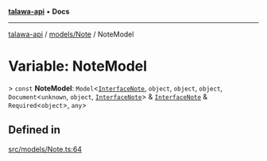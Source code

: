 [**talawa-api**](../../../README.md) • **Docs**

***

[talawa-api](../../../modules.md) / [models/Note](../README.md) / NoteModel

# Variable: NoteModel

\> `const` **NoteModel**: `Model`\<[`InterfaceNote`](../interfaces/InterfaceNote.md), `object`, `object`, `object`, `Document`\<`unknown`, `object`, [`InterfaceNote`](../interfaces/InterfaceNote.md)\> & [`InterfaceNote`](../interfaces/InterfaceNote.md) & `Required`\<`object`\>, `any`\>

## Defined in

[src/models/Note.ts:64](https://github.com/PalisadoesFoundation/talawa-api/blob/0e711c6a6b57f55ab5776fc9c8edfc5ebc0b3d70/src/models/Note.ts#L64)
